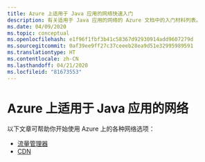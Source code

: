 ```yaml
---
title: Azure 上适用于 Java 应用的网络快速入门
description: 有关适用于 Java 应用的网络的 Azure 文档中的入门材料列表。
ms.date: 04/09/2020
ms.topic: conceptual
ms.openlocfilehash: e1f96f1fbf3b41c58367d92930914add9607279d
ms.sourcegitcommit: 0af39ee9ff27c37ceeeb28ea9d51e32995989591
ms.translationtype: HT
ms.contentlocale: zh-CN
ms.lasthandoff: 04/21/2020
ms.locfileid: "81673553"
---
```

# <a name="networking-for-java-apps-on-azure"></a>Azure 上适用于 Java 应用的网络

以下文章可帮助你开始使用 Azure 上的各种网络选项：

- [流量管理器](/azure/traffic-manager/quickstart-create-traffic-manager-profile-cli)
- [CDN](/azure/cdn/cdn-create-new-endpoint)
